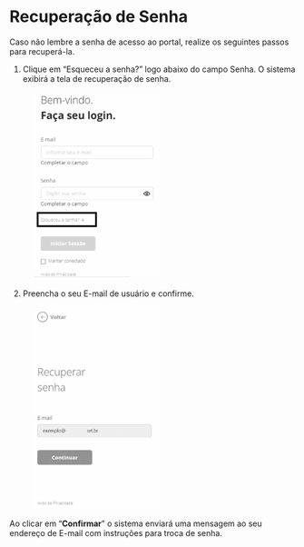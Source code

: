 # Recuperação de Senha

Caso não lembre a senha de acesso ao portal, realize os seguintes passos para recuperá-la.

1. Clique em “Esqueceu a senha?” logo abaixo do campo Senha. O sistema exibirá a tela de recuperação de senha.

<figure><img src="../../../.gitbook/assets/image (77).png" alt="" width="230"><figcaption></figcaption></figure>

2. Preencha o seu E-mail de usuário e confirme.

<figure><img src="../../../.gitbook/assets/image (78).png" alt="" width="230"><figcaption></figcaption></figure>

Ao clicar em “**Confirmar**” o sistema enviará uma mensagem ao seu endereço de E-mail com instruções para troca de senha.
